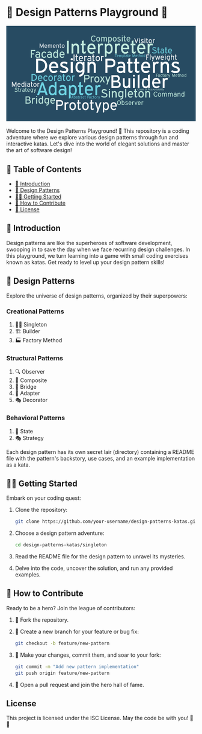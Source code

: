 # 🎉 Design Patterns Playground 🎉

![Design Patterns](./assets/design_patterns_image.png)

Welcome to the Design Patterns Playground! 🚀 This repository is a coding adventure where we explore various design patterns through fun and interactive katas. Let's dive into the world of elegant solutions and master the art of software design!

## 🌟 Table of Contents

- [👋 Introduction](#introduction)
- [🎨 Design Patterns](#design-patterns)
- [👩‍💻 Getting Started](#getting-started)
- [🚀 How to Contribute](#how-to-contribute)
- [📜 License](#license)

## 👋 Introduction

Design patterns are like the superheroes of software development, swooping in to save the day when we face recurring design challenges. In this playground, we turn learning into a game with small coding exercises known as katas. Get ready to level up your design pattern skills!

## 🎨 Design Patterns

Explore the universe of design patterns, organized by their superpowers:

### Creational Patterns

1. 🦸‍♂️ Singleton
2. 🏗️ Builder
3. 🏭 Factory Method

### Structural Patterns

1. 🔍 Observer
2. 🌲 Composite
3. 🌉 Bridge
4. 🔄 Adapter
5. 🎭 Decorator

### Behavioral Patterns

1. 🔄 State
2. 🎭 Strategy

Each design pattern has its own secret lair (directory) containing a README file with the pattern's backstory, use cases, and an example implementation as a kata.

## 👩‍💻 Getting Started

Embark on your coding quest:

1. Clone the repository:

   ```bash
   git clone https://github.com/your-username/design-patterns-katas.git
   ```

2. Choose a design pattern adventure:

   ```bash
   cd design-patterns-katas/singleton
   ```

3. Read the README file for the design pattern to unravel its mysteries.

4. Delve into the code, uncover the solution, and run any provided examples.

## 🚀 How to Contribute

Ready to be a hero? Join the league of contributors:

1. 🍴 Fork the repository.
2. 🌟 Create a new branch for your feature or bug fix:

   ```bash
   git checkout -b feature/new-pattern
   ```

3. 🚀 Make your changes, commit them, and soar to your fork:

   ```bash
   git commit -m "Add new pattern implementation"
   git push origin feature/new-pattern
   ```

4. 🎉 Open a pull request and join the hero hall of fame.

## License

This project is licensed under the ISC License. May the code be with you! 🚀✨
